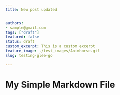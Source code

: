 ```yaml
---
title: New post updated


authors:
- sample@gmail.com
tags: ["draft"]
featured: false
status: draft
custom_excerpt: This is a custom excerpt
feature_image: ./test_images/Animhorse.gif
slug: testing-glee-go

---
```


<!-- [TOC] -->

# My Simple Markdown File
